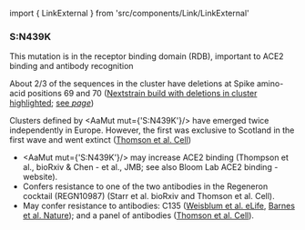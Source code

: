 import { LinkExternal } from 'src/components/Link/LinkExternal'

### S:N439K
This mutation is in the receptor binding domain (RDB), important to ACE2 binding and antibody recognition

About 2/3 of the sequences in the cluster have deletions at Spike amino-acid positions 69 and 70 ([Nextstrain build with deletions in cluster highlighted](https://nextstrain.org/groups/neherlab/ncov/S.N439K?c=gt-S_69&label=clade:S.N439K); [see <Var name="S:H69-"/> page](http://covariants.org/variants/S.H69-))

Clusters defined by <AaMut mut={'S:N439K'}/> have emerged twice independently in Europe. However, the first was exclusive to Scotland in the first wave and went extinct ([Thomson et al. Cell](https://www.cell.com/cell/pdf/S0092-8674(21)00080-5.pdf?_returnURL=https%3A%2F%2Flinkinghub.elsevier.com%2Fretrieve%2Fpii%2FS0092867421000805%3Fshowall%3Dtrue))


- <AaMut mut={'S:N439K'}/> may increase ACE2 binding (<LinkExternal href="https://www.biorxiv.org/content/10.1101/2020.11.04.355842v1">Thompson et al., bioRxiv</LinkExternal> & <LinkExternal href="https://www.sciencedirect.com/science/article/pii/S0022283620304563">Chen - et al., JMB</LinkExternal>; see also <LinkExternal href="https://jbloomlab.github.io/SARS-CoV-2-RBD_DMS/">Bloom Lab ACE2 binding - website</LinkExternal>).
- Confers resistance to one of the two antibodies in the Regeneron cocktail (REGN10987) (<LinkExternal href="https://www.biorxiv.org/content/10.1101/2020.11.30.405472v1.full">Starr et al. bioRxiv</LinkExternal> and <LinkExternal href="([Thomson et al. Cell](https://www.cell.com/cell/pdf/S0092-8674(21)00080-5.pdf?_returnURL=https%3A%2F%2Flinkinghub.elsevier.com%2Fretrieve%2Fpii%2FS0092867421000805%3Fshowall%3Dtrue))">Thomson et al. Cell</LinkExternal>).
- May confer resistance to antibodies: C135 ([Weisblum et al. eLife](https://elifesciences.org/articles/61312), [Barnes et al. Nature](https://www.nature.com/articles/s41586-020-2852-1)); and a panel of antibodies ([Thomson et al. Cell](https://www.cell.com/cell/pdf/S0092-8674(21)00080-5.pdf?_returnURL=https%3A%2F%2Flinkinghub.elsevier.com%2Fretrieve%2Fpii%2FS0092867421000805%3Fshowall%3Dtrue)).
